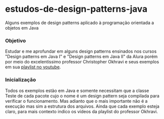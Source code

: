 # estudos-de-design-patterns-java
Alguns exemplos de design patterns aplicado à programação orientada a objetos em Java

### Objetivo
Estudar e me aprofundar em alguns design patterns ensinados nos cursos "Design patterns em Java I" e "Design patterns em Java II" da Alura porém por meio do excelentíssimo professor Christopher Okhravi e seus exemplos em sua [playlist no youtube](https://www.youtube.com/playlist?list=PLrhzvIcii6GNjpARdnO4ueTUAVR9eMBpc).

### Inicialização
Todos os exemplos estão em Java e somente necessitam que a classe Teste de cada pacote cujo o nome é um design pattern seja compilada para verificar o funcionamento. Mas adianto que o mais importante não é a execução mas sim a estrutura dos arquivos. Ainda que cada exemplo esteja claro, para mais contexto indico os vídeos da playlist do professor Okhravi.
